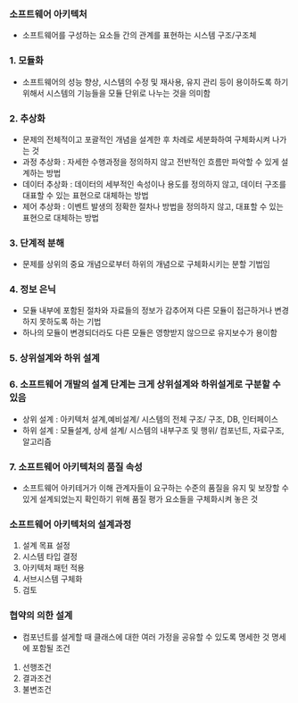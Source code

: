### 소프트웨어 아키텍처
- 소프트웨어를 구성하는 요소들 간의 관계를 표현하는 시스템 구조/구조체

### 1. 모듈화
- 소프트웨어의 성능 향상, 시스템의 수정 및 재사용, 유지 관리 등이 용이하도록 하기 위해서 시스템의 기능들을 모듈 단위로 나누는 것을 의미함
### 2. 추상화
- 문제의 전체적이고 포괄적인 개념을 설계한 후 차례로 세분화하여 구체화시켜 나가는 것
- 과정 추상화 : 자세한 수행과정을 정의하지 않고 전반적인 흐름만 파악할 수 있게 설계하는 방법
- 데이터 추상화 : 데이터의 세부적인 속성이나 용도를 정의하지 않고, 데이터 구조를 대표할 수 있는 표현으로 대체하는 방법
- 제어 추상화 : 이벤트 발생의 정확한 절차나 방법을 정의하지 않고, 대표할 수 있는 표현으로 대체하는 방법
### 3. 단계적 분해
- 문제를 상위의 중요 개념으로부터 하위의 개념으로 구체화시키는 분할 기법임
### 4. 정보 은닉
- 모듈 내부에 포함된 절차와 자료들의 정보가 감추어져 다른 모듈이 접근하거나 변경하지 못하도록 하는 기법
- 하나의 모듈이 변경되더라도 다른 모듈은 영향받지 않으므로 유지보수가 용이함
### 5. 상위설계와 하위 설계
### 6. 소프트웨어 개발의 설계 단계는 크게 상위설계와 하위설게로 구분할 수 있음
- 상위 설계 : 아키텍처 설계,예비설계/ 시스템의 전체 구조/ 구조, DB, 인터페이스
- 하위 설계 : 모듈설계, 상세 설계/ 시스템의 내부구조 및 행위/ 컴포넌트, 자료구조, 알고리즘
### 7. 소프트웨어 아키텍처의 품질 속성
- 소프트웨어 아키테거가 이해 관계자들이 요구하는 수준의 품질을 유지 및 보장할 수 있게 설계되었는지 확인하기 위해 품질 평가 요소들을 구체화시켜 놓은 것

### 소프트웨어 아키텍처의 설계과정
1. 설계 목표 설정
2. 시스템 타입 결정
3. 아키텍처 패턴 적용
4. 서브시스템 구체화
5. 검토

### 협약의 의한 설계
- 컴포넌트를 설게할 때 클래스에 대한 여러 가정을 공유할 수 있도록 명세한 것
명세에 포함될 조건
1. 선행조건
2. 결과조건
3. 불변조건

